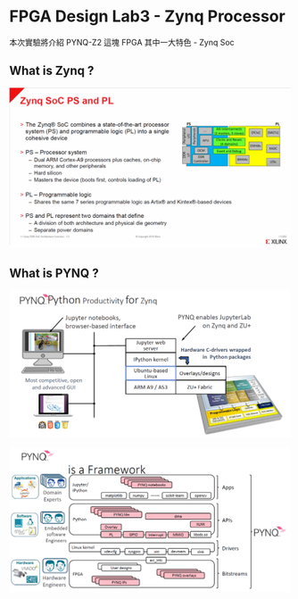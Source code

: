 FPGA Design Lab3 - Zynq Processor
=================================
本次實驗將介紹 PYNQ-Z2 這塊 FPGA 其中一大特色 - Zynq Soc

## What is Zynq ?

![Zynq](images/zynq.png)

## What is PYNQ ?

![PYNQ](images/pynq.png)

![Framework](images/framework.png)
